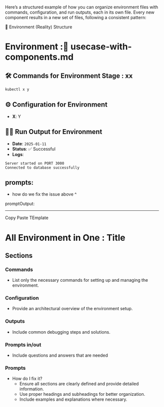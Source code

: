 Here’s a structured example of how you can organize environment files with commands, configuration, and run outputs, each in its own file. Every new component results in a new set of files, following a consistent pattern:

📁 Environment (Reality) Structure

# Environment :📜 usecase-with-components.md

## 🛠️ Commands for Environment Stage : xx
```sh
kubectl x y
```
## ⚙️ Configuration for Environment 
- **X**: Y
## 🏃‍♀️ Run Output for Environment 
- **Date**: `2025-01-11`
- **Status**: ✅ Successful
- **Logs**:
```
Server started on PORT 3000
Connected to database successfully
```
## prompts:
- how do we fix the issue above ^

promptOutput:

----

Copy Paste TEmplate

# All Environment in One : Title
## Sections
### Commands
- List only the  necessary commands for setting up and managing the environment.

### Configuration
- Provide an architectural overview of the environment setup.

### Outputs 
- Include common debugging steps and solutions.

### Prompts in/out 
- Include questions and answers that are needed



### Prompts
- How do I fix it?
    - Ensure all sections are clearly defined and provide detailed information.
    - Use proper headings and subheadings for better organization.
    - Include examples and explanations where necessary.

